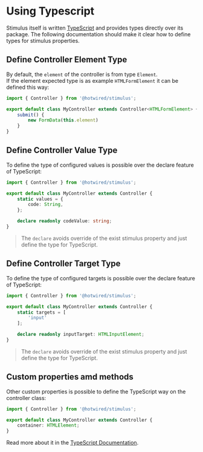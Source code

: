 # Using Typescript

Stimulus itself is written [TypeScript](https://www.typescriptlang.org/)
and provides types directly over its package.
The following documentation should make it clear how to define types for
stimulus properties.

## Define Controller Element Type

By default, the `element` of the controller is from type `Element`.  
If the element expected type is as example `HTMLFormElement` it can
be defined this way:

```ts
import { Controller } from '@hotwired/stimulus';

export default class MyController extends Controller<HTMLFormElement> {
    submit() {
        new FormData(this.element)
    }
}
```

## Define Controller Value Type

To define the type of configured values is possible
over the declare feature of TypeScript:

```ts
import { Controller } from '@hotwired/stimulus';

export default class MyController extends Controller {
    static values = {
        code: String,
    };

    declare readonly codeValue: string;
}
```

> The `declare` avoids override of the exist stimulus property and just define the type for TypeScript.

## Define Controller Target Type

To define the type of configured targets is possible
over the declare feature of TypeScript:

```ts
import { Controller } from '@hotwired/stimulus';

export default class MyController extends Controller {
    static targets = [
        'input'
    ];

    declare readonly inputTarget: HTMLInputElement;
}
```

> The `declare` avoids override of the exist stimulus property and just define the type for TypeScript.

## Custom properties amd methods

Other custom properties is possible to define the TypeScript way
on the controller class:

```ts
import { Controller } from '@hotwired/stimulus';

export default class MyController extends Controller {
    container: HTMLElement;
}
```

Read more about it in the [TypeScript Documentation](https://www.typescriptlang.org/docs/handbook/intro.html).
